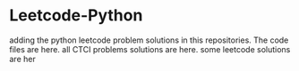 # Leetcode-Python
adding the python leetcode problem solutions in this repositories. 
The code files are here.
all CTCI problems solutions are here.
some leetcode solutions are her










































































































































































































































































































































































































































































































































































































